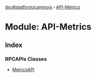 [@c4tplatform/caminojs](../api.md) › [API-Metrics](api_metrics.md)

# Module: API-Metrics

## Index

### RPCAPIs Classes

* [MetricsAPI](../classes/api_metrics.metricsapi.md)

